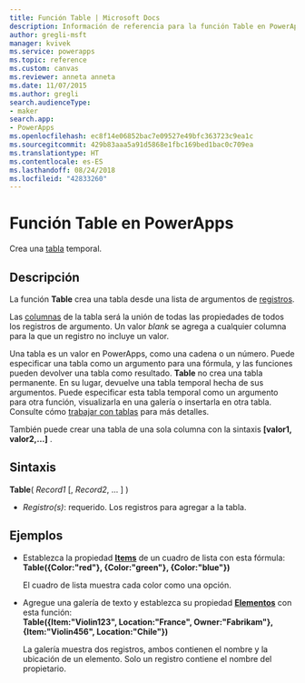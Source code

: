```yaml
---
title: Función Table | Microsoft Docs
description: Información de referencia para la función Table en PowerApps, incluidos ejemplos y sintaxis
author: gregli-msft
manager: kvivek
ms.service: powerapps
ms.topic: reference
ms.custom: canvas
ms.reviewer: anneta anneta
ms.date: 11/07/2015
ms.author: gregli
search.audienceType:
- maker
search.app:
- PowerApps
ms.openlocfilehash: ec8f14e06852bac7e09527e49bfc363723c9ea1c
ms.sourcegitcommit: 429b83aaa5a91d5868e1fbc169bed1bac0c709ea
ms.translationtype: HT
ms.contentlocale: es-ES
ms.lasthandoff: 08/24/2018
ms.locfileid: "42833260"
---
```

# <a name="table-function-in-powerapps"></a>Función Table en PowerApps
Crea una [tabla](../working-with-tables.md) temporal.

## <a name="description"></a>Descripción
La función **Table** crea una tabla desde una lista de argumentos de [registros](../working-with-tables.md#records).

Las [columnas](../working-with-tables.md#columns) de la tabla será la unión de todas las propiedades de todos los registros de argumento. Un valor *blank* se agrega a cualquier columna para la que un registro no incluye un valor.

Una tabla es un valor en PowerApps, como una cadena o un número. Puede especificar una tabla como un argumento para una fórmula, y las funciones pueden devolver una tabla como resultado. **Table** no crea una tabla permanente. En su lugar, devuelve una tabla temporal hecha de sus argumentos.  Puede especificar esta tabla temporal como un argumento para otra función, visualizarla en una galería o insertarla en otra tabla.  Consulte cómo [trabajar con tablas](../working-with-tables.md) para más detalles.

También puede crear una tabla de una sola columna con la sintaxis **[valor1, valor2,...]** .

## <a name="syntax"></a>Sintaxis
**Table**( *Record1* [, *Record2*, ... ] )

* *Registro(s)*: requerido. Los registros para agregar a la tabla.

## <a name="examples"></a>Ejemplos
* Establezca la propiedad **[Items](../controls/properties-core.md)** de un cuadro de lista con esta fórmula:
  <br>**Table({Color:"red"}, {Color:"green"}, {Color:"blue"})**
  
    El cuadro de lista muestra cada color como una opción.
* Agregue una galería de texto y establezca su propiedad **[Elementos](../controls/properties-core.md)** con esta función:<br>
  **Table({Item:"Violin123", Location:"France", Owner:"Fabrikam"}, {Item:"Violin456", Location:"Chile"})**
  
    La galería muestra dos registros, ambos contienen el nombre y la ubicación de un elemento. Solo un registro contiene el nombre del propietario.

